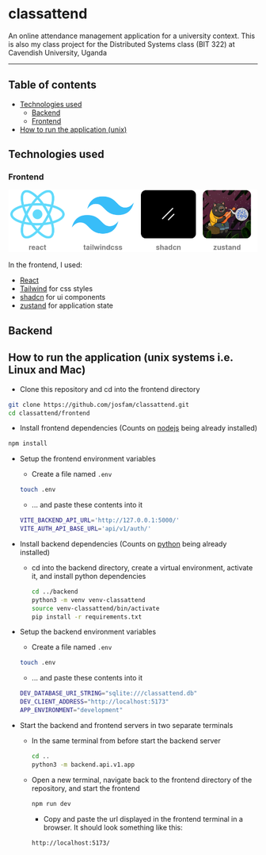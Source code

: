 # classattend

An online attendance management application for a university context.
This is also my class project for the Distributed Systems class (BIT 322) at Cavendish University, Uganda

---

## Table of contents

- [Technologies used](#technologies-used)
  - [Backend](#backend)
  - [Frontend](#frontend)
- [How to run the application (unix)](#how-to-run-the-application-unix-systems-ie-linux-and-mac)

## Technologies used

### Frontend

![Frontend tools](./docs/readme/images/frontend.png)

In the frontend, I used:

- [React](https://react.dev/)
- [Tailwind](https://react.dev/) for css styles
- [shadcn](https://ui.shadcn.com/) for ui components
- [zustand](https://zustand.docs.pmnd.rs/getting-started/introduction) for application state

## Backend

## How to run the application (unix systems i.e. Linux and Mac)

- Clone this repository and cd into the frontend directory

```sh
git clone https://github.com/josfam/classattend.git
cd classattend/frontend
```

- Install frontend dependencies (Counts on [nodejs](https://nodejs.org/en/download/package-manager) being already installed)

```sh
npm install
```

- Setup the frontend environment variables
  - Create a file named `.env`

  ```sh
  touch .env
  ```

  - ... and paste these contents into it

  ```sh
  VITE_BACKEND_API_URL='http://127.0.0.1:5000/'
  VITE_AUTH_API_BASE_URL='api/v1/auth/'
  ```

- Install backend dependencies (Counts on [python](https://www.python.org/downloads/) being already installed)
  - cd into the backend directory, create a virtual environment, activate it, and install python dependencies

    ```sh
    cd ../backend
    python3 -m venv venv-classattend
    source venv-classattend/bin/activate
    pip install -r requirements.txt
    ```

- Setup the backend environment variables
  - Create a file named `.env`

  ```sh
  touch .env
  ```

  - ... and paste these contents into it

  ```sh
  DEV_DATABASE_URI_STRING="sqlite:///classattend.db"
  DEV_CLIENT_ADDRESS="http://localhost:5173"
  APP_ENVIRONMENT="development"
  ```

- Start the backend and frontend servers in two separate terminals

  - In the same terminal from before start the backend server

    ```sh
    cd ..
    python3 -m backend.api.v1.app
    ```

  - Open a new terminal, navigate back to the frontend directory of the repository, and start the frontend

    ```sh
    npm run dev
    ```

    - Copy and paste the url displayed in the frontend terminal in a browser. It should look something like this:

    ```sh
    http://localhost:5173/
    ```
